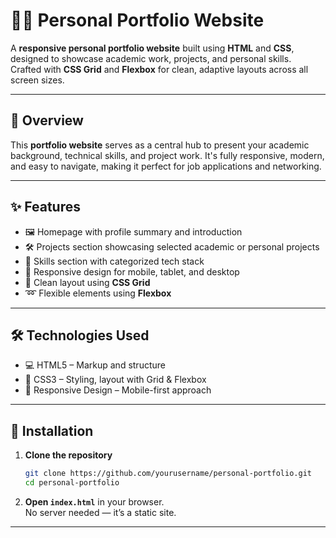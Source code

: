 # 🧑‍💻 Personal Portfolio Website

A **responsive personal portfolio website** built using **HTML** and **CSS**, designed to showcase academic work, projects, and personal skills.  
Crafted with **CSS Grid** and **Flexbox** for clean, adaptive layouts across all screen sizes.

---


## 📖 Overview

This **portfolio website** serves as a central hub to present your academic background, technical skills, and project work. It's fully responsive, modern, and easy to navigate, making it perfect for job applications and networking.

---

## ✨ Features

- 🖼️ Homepage with profile summary and introduction  
- 🛠️ Projects section showcasing selected academic or personal projects  
- 🧪 Skills section with categorized tech stack  
- 📱 Responsive design for mobile, tablet, and desktop  
- 🔲 Clean layout using **CSS Grid**  
- ➿ Flexible elements using **Flexbox**

---

## 🛠️ Technologies Used

- 💻 HTML5 – Markup and structure  
- 🎨 CSS3 – Styling, layout with Grid & Flexbox  
- 🎯 Responsive Design – Mobile-first approach  

---

## 💾 Installation

1. **Clone the repository**
   ```bash
   git clone https://github.com/yourusername/personal-portfolio.git
   cd personal-portfolio
   ```

2. **Open `index.html`** in your browser.  
   No server needed — it’s a static site.

---
